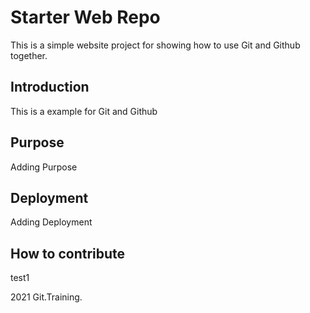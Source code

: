 # Starter Web Repo
This is a simple website project for showing how to use Git and Github together.

## Introduction

This is a example for Git and Github

## Purpose

Adding Purpose

## Deployment

Adding Deployment

## How to contribute

test1

2021 Git.Training.